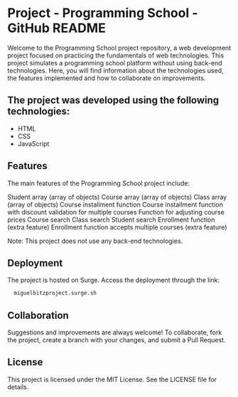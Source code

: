 # Project - Programming School - GitHub README

Welcome to the Programming School project repository, a web development project focused on practicing the fundamentals of web technologies. This project simulates a programming school platform without using back-end technologies. Here, you will find information about the technologies used, the features implemented and how to collaborate on improvements.

## The project was developed using the following technologies:

- HTML
- CSS
- JavaScript

## Features

The main features of the Programming School project include:

Student array (array of objects)
Course array (array of objects)
Class array (array of objects)
Course installment function
Course installment function with discount validation for multiple courses
Function for adjusting course prices
Course search
Class search
Student search
Enrollment function (extra feature)
Enrollment function accepts multiple courses (extra feature)

Note: This project does not use any back-end technologies.

## Deployment

The project is hosted on Surge. Access the deployment through the link:

```bash
  miguelbitzproject.surge.sh
```

## Collaboration

Suggestions and improvements are always welcome! To collaborate, fork the project, create a branch with your changes, and submit a Pull Request.

## License

This project is licensed under the MIT License. See the LICENSE file for details.
